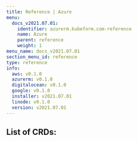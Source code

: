 ```yaml
---
title: Reference | Azure
menu:
  docs_v2021.07.01:
    identifier: azurerm.kubeform.com-reference
    name: Azure
    parent: reference
    weight: 1
menu_name: docs_v2021.07.01
section_menu_id: reference
type: reference
info:
  aws: v0.1.0
  azurerm: v0.1.0
  digitalocean: v0.1.0
  google: v0.1.0
  installer: v2021.07.01
  linode: v0.1.0
  version: v2021.07.01
---
```


## List of CRDs:

